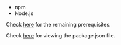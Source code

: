 * npm
* Node.js

Check [here](https://github.com/aravindvnair99/Prostem-Internship/network/dependencies) for the remaining prerequisites.

Check [here](https://github.com/aravindvnair99/Prostem-Internship/blob/master/functions/package.json) for viewing the package.json file.